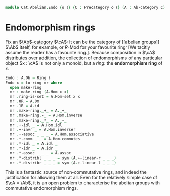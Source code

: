 <!--
```agda
open import Algebra.Ring

open import Cat.Abelian.Base
open import Cat.Prelude
```
-->

```agda
module Cat.Abelian.Endo {o ℓ} {C : Precategory o ℓ} (A : Ab-category C) where
```

<!--
```agda
private module A = Ab-category A
```
-->

# Endomorphism rings

Fix an [$\Ab$-category] $\cA$: It can be the category of [[abelian
groups]] $\Ab$ itself, for example, or $R$-Mod for your favourite
ring^[We tacitly assume the reader has a favourite ring.]. Because
composition in $\cA$ distributes over addition, the collection of
endomorphisms of any particular object $x : \cA$ is not only a monoid,
but a _ring_: the **endomorphism ring** of $x$.

[$\Ab$-category]: Cat.Abelian.Base.html#ab-enriched-categories

```agda
Endo : A.Ob → Ring ℓ
Endo x = to-ring mr where
  open make-ring
  mr : make-ring (A.Hom x x)
  mr .ring-is-set = A.Hom-set x x
  mr .0R = A.0m
  mr .1R = A.id
  mr .make-ring._+_ = A._+_
  mr .make-ring.-_ = A.Hom.inverse
  mr .make-ring._*_ = A._∘_
  mr .+-idl _ = A.Hom.idl
  mr .+-invr _ = A.Hom.inverser
  mr .+-assoc _ _ _ = A.Hom.associative
  mr .+-comm _ _ = A.Hom.commutes
  mr .*-idl _ = A.idl _
  mr .*-idr _ = A.idr _
  mr .*-assoc _ _ _ = A.assoc _ _ _
  mr .*-distribl _ _ _ = sym (A.∘-linear-r _ _ _)
  mr .*-distribr _ _ _ = sym (A.∘-linear-l _ _ _)
```

This is a fantastic source of non-commutative rings, and indeed the
justification for allowing them at all. Even for the relatively simple
case of $\cA = \Ab$, it is an open problem to characterise the
abelian groups with commutative endomorphism rings.
